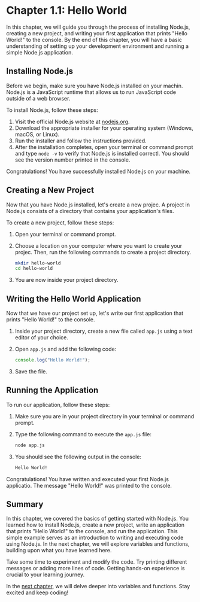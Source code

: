 # Chapter 1.1: Hello World

In this chapter, we will guide you through the process of installing Node.js, creating a new project, and writing your first application that prints "Hello World!" to the console.
By the end of this chapter, you will have a basic understanding of setting up your development environment and running a simple Node.js application.

## Installing Node.js

Before we begin, make sure you have Node.js installed on your machin.
Node.js is a JavaScript runtime that allows us to run JavaScript code outside of a web browser.

To install Node.js, follow these steps:

1. Visit the official Node.js website at [nodejs.org](https://nodejs.org).
2. Download the appropriate installer for your operating system (Windows, macOS, or Linux).
3. Run the installer and follow the instructions provided.
4. After the installation completes, open your terminal or command prompt and type `node -v` to verify that Node.js is installed correctl.
   You should see the version number printed in the console.

Congratulations! You have successfully installed Node.js on your machine.

## Creating a New Project

Now that you have Node.js installed, let's create a new projec.
A project in Node.js consists of a directory that contains your application's files.

To create a new project, follow these steps:

1. Open your terminal or command prompt.
2. Choose a location on your computer where you want to create your projec.
   Then, run the following commands to create a project directory.

   ```bash
   mkdir hello-world
   cd hello-world
   ```

3. You are now inside your project directory.

## Writing the Hello World Application

Now that we have our project set up, let's write our first application that prints "Hello World!" to the console.

1. Inside your project directory, create a new file called `app.js` using a text editor of your choice.
2. Open `app.js` and add the following code:

   ```javascript
   console.log("Hello World!");
   ```

3. Save the file.

## Running the Application

To run our application, follow these steps:

1. Make sure you are in your project directory in your terminal or command prompt.
2. Type the following command to execute the `app.js` file:

   ```bash
   node app.js
   ```

3. You should see the following output in the console:

   ```bash
   Hello World!
   ```

Congratulations! You have written and executed your first Node.js applicatio.
The message "Hello World!" was printed to the console.

## Summary

In this chapter, we covered the basics of getting started with Node.js.
You learned how to install Node.js, create a new project, write an application that prints "Hello World!" to the console, and run the application.
This simple example serves as an introduction to writing and executing code using Node.js.
In the next chapter, we will explore variables and functions, building upon what you have learned here.

Take some time to experiment and modify the code.
Try printing different messages or adding more lines of code.
Getting hands-on experience is crucial to your learning journey.

In the [next chapter](./2-Variables-and-Functions.md), we will delve deeper into variables and functions.
Stay excited and keep coding!
